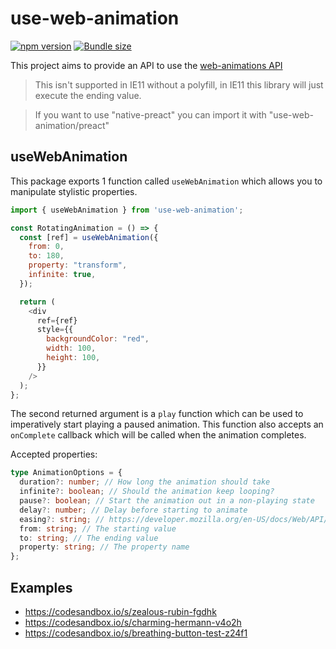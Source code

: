 # use-web-animation

[![npm version](https://badgen.net/npm/v/use-web-animation)](https://www.npmjs.com/package/use-web-animation)
[![Bundle size](https://badgen.net/bundlephobia/minzip/use-web-animation)](https://badgen.net/bundlephobia/minzip/use-web-animation)

This project aims to provide an API to use the [web-animations API](https://developer.mozilla.org/en-US/docs/Web/API/Web_Animations_API)

> This isn't supported in IE11 without a polyfill, in IE11 this library will just execute the ending value.

> If you want to use "native-preact" you can import it with "use-web-animation/preact"

## useWebAnimation

This package exports 1 function called `useWebAnimation` which allows you to manipulate stylistic properties.

```js
import { useWebAnimation } from 'use-web-animation';

const RotatingAnimation = () => {
  const [ref] = useWebAnimation({
    from: 0,
    to: 180,
    property: "transform",
    infinite: true,
  });

  return (
    <div
      ref={ref}
      style={{
        backgroundColor: "red",
        width: 100,
        height: 100,
      }}
    />
  );
};
```

The second returned argument is a `play` function which can be used to imperatively
start playing a paused animation. This function also accepts an `onComplete` callback
which will be called when the animation completes.

Accepted properties:

```ts
type AnimationOptions = {
  duration?: number; // How long the animation should take
  infinite?: boolean; // Should the animation keep looping?
  pause?: boolean; // Start the animation out in a non-playing state
  delay?: number; // Delay before starting to animate
  easing?: string; // https://developer.mozilla.org/en-US/docs/Web/API/EffectTiming/easing
  from: string; // The starting value
  to: string; // The ending value
  property: string; // The property name
};
```

## Examples

- https://codesandbox.io/s/zealous-rubin-fgdhk
- https://codesandbox.io/s/charming-hermann-v4o2h
- https://codesandbox.io/s/breathing-button-test-z24f1
